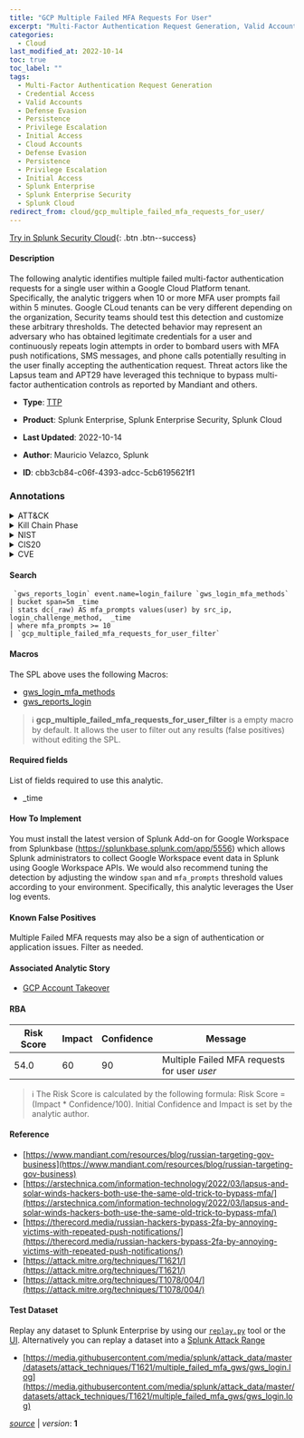 ```yaml
---
title: "GCP Multiple Failed MFA Requests For User"
excerpt: "Multi-Factor Authentication Request Generation, Valid Accounts, Cloud Accounts"
categories:
  - Cloud
last_modified_at: 2022-10-14
toc: true
toc_label: ""
tags:
  - Multi-Factor Authentication Request Generation
  - Credential Access
  - Valid Accounts
  - Defense Evasion
  - Persistence
  - Privilege Escalation
  - Initial Access
  - Cloud Accounts
  - Defense Evasion
  - Persistence
  - Privilege Escalation
  - Initial Access
  - Splunk Enterprise
  - Splunk Enterprise Security
  - Splunk Cloud
redirect_from: cloud/gcp_multiple_failed_mfa_requests_for_user/
---
```




[Try in Splunk Security Cloud](https://www.splunk.com/en_us/cyber-security.html){: .btn .btn--success}

#### Description

The following analytic identifies multiple failed multi-factor authentication requests for a single user within a Google Cloud Platform tenant. Specifically, the analytic triggers when 10 or more MFA user prompts fail within 5 minutes. Google CLoud tenants can be very different depending on the organization, Security teams should test this detection and customize these arbitrary thresholds. The detected behavior may represent an adversary who has obtained legitimate credentials for a user and continuously repeats login attempts in order to bombard users with MFA push notifications, SMS messages, and phone calls potentially resulting in the user finally accepting the authentication request. Threat actors like the Lapsus team and APT29 have leveraged this technique to bypass multi-factor authentication controls as reported by Mandiant and others.

- **Type**: [TTP](https://github.com/splunk/security_content/wiki/Detection-Analytic-Types)
- **Product**: Splunk Enterprise, Splunk Enterprise Security, Splunk Cloud

- **Last Updated**: 2022-10-14
- **Author**: Mauricio Velazco, Splunk
- **ID**: cbb3cb84-c06f-4393-adcc-5cb6195621f1

### Annotations
<details>
  <summary>ATT&CK</summary>

<div markdown="1">

#### [ATT&CK](https://attack.mitre.org/)

| ID          | Technique   | Tactic         |
| ----------- | ----------- |--------------- |
| [T1621](https://attack.mitre.org/techniques/T1621/) | Multi-Factor Authentication Request Generation | Credential Access |

| [T1078](https://attack.mitre.org/techniques/T1078/) | Valid Accounts | Defense Evasion, Persistence, Privilege Escalation, Initial Access |

| [T1078.004](https://attack.mitre.org/techniques/T1078/004/) | Cloud Accounts | Defense Evasion, Persistence, Privilege Escalation, Initial Access |

</div>
</details>


<details>
  <summary>Kill Chain Phase</summary>

<div markdown="1">

* Exploitation


</div>
</details>


<details>
  <summary>NIST</summary>

<div markdown="1">

* DE.CM



</div>
</details>

<details>
  <summary>CIS20</summary>

<div markdown="1">

* CIS 3
* CIS 5
* CIS 16



</div>
</details>

<details>
  <summary>CVE</summary>

<div markdown="1">


</div>
</details>


#### Search

```
 `gws_reports_login` event.name=login_failure `gws_login_mfa_methods` 
| bucket span=5m _time 
| stats dc(_raw) AS mfa_prompts values(user) by src_ip, login_challenge_method,  _time 
| where mfa_prompts >= 10 
| `gcp_multiple_failed_mfa_requests_for_user_filter`
```

#### Macros
The SPL above uses the following Macros:
* [gws_login_mfa_methods](https://github.com/splunk/security_content/blob/develop/macros/gws_login_mfa_methods.yml)
* [gws_reports_login](https://github.com/splunk/security_content/blob/develop/macros/gws_reports_login.yml)

> :information_source:
> **gcp_multiple_failed_mfa_requests_for_user_filter** is a empty macro by default. It allows the user to filter out any results (false positives) without editing the SPL.



#### Required fields
List of fields required to use this analytic.
* _time



#### How To Implement
You must install the latest version of Splunk Add-on for Google Workspace from Splunkbase (https://splunkbase.splunk.com/app/5556) which allows Splunk administrators to collect Google Workspace event data in Splunk using Google Workspace APIs. We would also recommend tuning the detection by adjusting the window `span` and `mfa_prompts` threshold values according to your environment. Specifically, this analytic leverages the User log events.
#### Known False Positives
Multiple Failed MFA requests may also be a sign of authentication or application issues. Filter as needed.

#### Associated Analytic Story
* [GCP Account Takeover](/stories/gcp_account_takeover)




#### RBA

| Risk Score  | Impact      | Confidence   | Message      |
| ----------- | ----------- |--------------|--------------|
| 54.0 | 60 | 90 | Multiple Failed MFA requests for user $user$ |


> :information_source:
> The Risk Score is calculated by the following formula: Risk Score = (Impact * Confidence/100). Initial Confidence and Impact is set by the analytic author.


#### Reference

* [https://www.mandiant.com/resources/blog/russian-targeting-gov-business](https://www.mandiant.com/resources/blog/russian-targeting-gov-business)
* [https://arstechnica.com/information-technology/2022/03/lapsus-and-solar-winds-hackers-both-use-the-same-old-trick-to-bypass-mfa/](https://arstechnica.com/information-technology/2022/03/lapsus-and-solar-winds-hackers-both-use-the-same-old-trick-to-bypass-mfa/)
* [https://therecord.media/russian-hackers-bypass-2fa-by-annoying-victims-with-repeated-push-notifications/](https://therecord.media/russian-hackers-bypass-2fa-by-annoying-victims-with-repeated-push-notifications/)
* [https://attack.mitre.org/techniques/T1621/](https://attack.mitre.org/techniques/T1621/)
* [https://attack.mitre.org/techniques/T1078/004/](https://attack.mitre.org/techniques/T1078/004/)



#### Test Dataset
Replay any dataset to Splunk Enterprise by using our [`replay.py`](https://github.com/splunk/attack_data#using-replaypy) tool or the [UI](https://github.com/splunk/attack_data#using-ui).
Alternatively you can replay a dataset into a [Splunk Attack Range](https://github.com/splunk/attack_range#replay-dumps-into-attack-range-splunk-server)

* [https://media.githubusercontent.com/media/splunk/attack_data/master/datasets/attack_techniques/T1621/multiple_failed_mfa_gws/gws_login.log](https://media.githubusercontent.com/media/splunk/attack_data/master/datasets/attack_techniques/T1621/multiple_failed_mfa_gws/gws_login.log)



[*source*](https://github.com/splunk/security_content/tree/develop/detections/cloud/gcp_multiple_failed_mfa_requests_for_user.yml) \| *version*: **1**